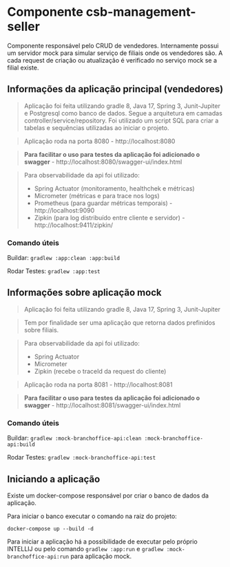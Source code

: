# Componente csb-management-seller

Componente responsável pelo CRUD de vendedores.
Internamente possui um servidor mock para simular serviço de filiais onde os vendedores são.
A cada request de criação ou atualização é verificado no serviço mock se a filial existe.

## Informações da aplicação principal (vendedores)

> Aplicação foi feita utilizando gradle 8, Java 17, Spring 3, Junit-Jupiter e Postgresql como banco de dados.
> Segue a arquitetura em camadas controller/service/repository.
> Foi utilizado um script SQL para criar a tabelas e sequências utilizadas ao iniciar o projeto.

> Aplicação roda na porta 8080 - http://localhost:8080

> **Para facilitar o uso para testes da aplicação foi adicionado o swagger** - http://localhost:8080/swagger-ui/index.html

> Para observabilidade da api foi utilizado:
> - Spring Actuator (monitoramento, healthchek e métricas)
> - Micrometer (métricas e para trace nos logs)
> - Prometheus (para guardar métricas temporais) - http://localhost:9090
> - Zipkin (para log distribuído entre cliente e servidor) - http://localhost:9411/zipkin/

### Comando úteis

Buildar:
`gradlew :app:clean :app:build`

Rodar Testes:
`gradlew :app:test`

## Informações sobre aplicação mock

> Aplicação foi feita utilizando gradle 8, Java 17, Spring 3, Junit-Jupiter

> Tem por finalidade ser uma aplicação que retorna dados prefinidos sobre filiais.

> Para observabilidade da api foi utilizado:
> - Spring Actuator
> - Micrometer
> - Zipkin (recebe o traceId da request do cliente)

> Aplicação roda na porta 8081 - http://localhost:8081

> **Para facilitar o uso para testes da aplicação foi adicionado o swagger** - http://localhost:8081/swagger-ui/index.html

### Comando úteis

Buildar:
`gradlew :mock-branchoffice-api:clean :mock-branchoffice-api:build`

Rodar Testes:
`gradlew :mock-branchoffice-api:test`

## Iniciando a aplicação

Existe um docker-compose responsável por criar o banco de dados da aplicação.

Para iniciar o banco executar o comando na raiz do projeto:

`docker-compose up --build -d`

Para iniciar a aplicação há a possibilidade de executar pelo próprio INTELLIJ
ou pelo comando `gradlew :app:run` e `gradlew :mock-branchoffice-api:run` para aplicação mock.